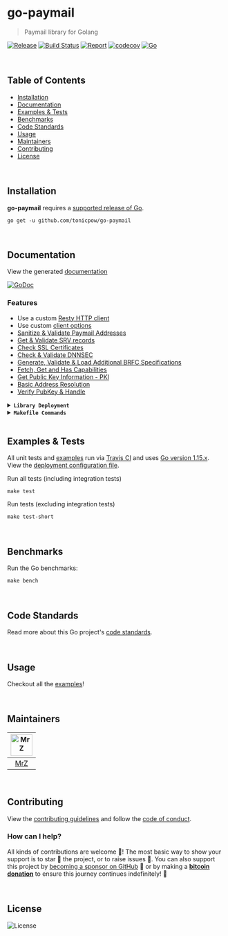 # go-paymail
> Paymail library for Golang

[![Release](https://img.shields.io/github/release-pre/tonicpow/go-paymail.svg?logo=github&style=flat&v=1)](https://github.com/tonicpow/go-paymail/releases)
[![Build Status](https://travis-ci.com/tonicpow/go-paymail.svg?branch=master&v=1)](https://travis-ci.com/tonicpow/go-paymail)
[![Report](https://goreportcard.com/badge/github.com/tonicpow/go-paymail?style=flat&v=1)](https://goreportcard.com/report/github.com/tonicpow/go-paymail)
[![codecov](https://codecov.io/gh/tonicpow/go-paymail/branch/master/graph/badge.svg?v=1)](https://codecov.io/gh/tonicpow/go-paymail)
[![Go](https://img.shields.io/github/go-mod/go-version/tonicpow/go-paymail?v=1)](https://golang.org/)

<br/>

## Table of Contents
- [Installation](#installation)
- [Documentation](#documentation)
- [Examples & Tests](#examples--tests)
- [Benchmarks](#benchmarks)
- [Code Standards](#code-standards)
- [Usage](#usage)
- [Maintainers](#maintainers)
- [Contributing](#contributing)
- [License](#license)

<br/>

## Installation

**go-paymail** requires a [supported release of Go](https://golang.org/doc/devel/release.html#policy).
```shell script
go get -u github.com/tonicpow/go-paymail
```

<br/>

## Documentation
View the generated [documentation](https://pkg.go.dev/github.com/tonicpow/go-paymail)

[![GoDoc](https://godoc.org/github.com/tonicpow/go-paymail?status.svg&style=flat)](https://pkg.go.dev/github.com/tonicpow/go-paymail)

### Features
- Use a custom [Resty HTTP client](https://github.com/go-resty/resty)
- Use custom [client options](client.go)
- [Sanitize & Validate Paymail Addresses](utilities.go)
- [Get & Validate SRV records](srv.go)
- [Check SSL Certificates](ssl.go)
- [Check & Validate DNNSEC](dns_sec.go)
- [Generate, Validate & Load Additional BRFC Specifications](brfc.go)
- [Fetch, Get and Has Capabilities](capabilities.go)
- [Get Public Key Information - PKI](pki.go)
- [Basic Address Resolution](resolve_address.go)
- [Verify PubKey & Handle](verify_pubkey.go)

<details>
<summary><strong><code>Library Deployment</code></strong></summary>
<br/>

[goreleaser](https://github.com/goreleaser/goreleaser) for easy binary or library deployment to Github and can be installed via: `brew install goreleaser`.

The [.goreleaser.yml](.goreleaser.yml) file is used to configure [goreleaser](https://github.com/goreleaser/goreleaser).

Use `make release-snap` to create a snapshot version of the release, and finally `make release` to ship to production.
</details>

<details>
<summary><strong><code>Makefile Commands</code></strong></summary>
<br/>

View all `makefile` commands
```shell script
make help
```

List of all current commands:
```text
all                    Runs multiple commands
clean                  Remove previous builds and any test cache data
clean-mods             Remove all the Go mod cache
coverage               Shows the test coverage
godocs                 Sync the latest tag with GoDocs
help                   Show this help message
install                Install the application
install-go             Install the application (Using Native Go)
lint                   Run the Go lint application
release                Full production release (creates release in Github)
release                Runs common.release then runs godocs
release-snap           Test the full release (build binaries)
release-test           Full production test release (everything except deploy)
replace-version        Replaces the version in HTML/JS (pre-deploy)
tag                    Generate a new tag and push (tag version=0.0.0)
tag-remove             Remove a tag if found (tag-remove version=0.0.0)
tag-update             Update an existing tag to current commit (tag-update version=0.0.0)
test                   Runs vet, lint and ALL tests
test-short             Runs vet, lint and tests (excludes integration tests)
test-travis            Runs all tests via Travis (also exports coverage)
test-travis-short      Runs unit tests via Travis (also exports coverage)
uninstall              Uninstall the application (and remove files)
vet                    Run the Go vet application
```
</details>

<br/>

## Examples & Tests
All unit tests and [examples](examples) run via [Travis CI](https://travis-ci.com/tonicpow/go-paymail) and uses [Go version 1.15.x](https://golang.org/doc/go1.15). View the [deployment configuration file](.travis.yml).

Run all tests (including integration tests)
```shell script
make test
```

Run tests (excluding integration tests)
```shell script
make test-short
```

<br/>

## Benchmarks
Run the Go benchmarks:
```shell script
make bench
```

<br/>

## Code Standards
Read more about this Go project's [code standards](CODE_STANDARDS.md).

<br/>

## Usage
Checkout all the [examples](examples)!

<br/>

## Maintainers
| [<img src="https://github.com/mrz1836.png" height="50" alt="MrZ" />](https://github.com/mrz1836) |
|:---:|
| [MrZ](https://github.com/mrz1836) |

<br/>

## Contributing

View the [contributing guidelines](CONTRIBUTING.md) and follow the [code of conduct](CODE_OF_CONDUCT.md).

### How can I help?
All kinds of contributions are welcome :raised_hands:! 
The most basic way to show your support is to star :star2: the project, or to raise issues :speech_balloon:. 
You can also support this project by [becoming a sponsor on GitHub](https://github.com/sponsors/mrz1836) :clap: 
or by making a [**bitcoin donation**](https://tonicpow.com/?af=go-paymail) to ensure this journey continues indefinitely! :rocket:

<br/>

## License

![License](https://img.shields.io/github/license/tonicpow/go-paymail.svg?style=flat&v=1)
